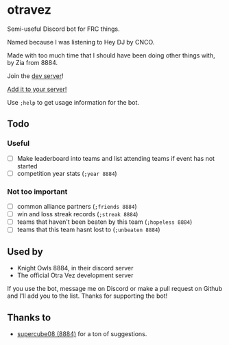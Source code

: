 # otravez

Semi-useful Discord bot for FRC things.

Named because I was listening to Hey DJ by CNCO.

Made with too much time that I should have been doing other things with, by Zia
from 8884.

Join the [dev server](https://discord.gg/Teu86pw6r4)!

[Add it to your server!](https://discord.com/oauth2/authorize?client_id=1414072357445697576&permissions=580851377228864&integration_type=0&scope=bot)

Use `;help` to get usage information for the bot.

## Todo

### Useful
- [ ] Make leaderboard into teams and list attending teams if event has not started
- [ ] competition year stats (`;year 8884`)

### Not too important
- [ ] common alliance partners (`;friends 8884`)
- [ ] win and loss streak records (`;streak 8884`)
- [ ] teams that haven't been beaten by this team (`;hopeless 8884`)
- [ ] teams that this team hasnt lost to (`;unbeaten 8884`)

## Used by

- Knight Owls 8884, in their discord server
- The official Otra Vez development server

If you use the bot, message me on Discord or make a pull request on Github and
I'll add you to the list. Thanks for supporting the bot!

## Thanks to

- [supercube08 (8884)](https://github.com/supercube08) for a ton of suggestions.
